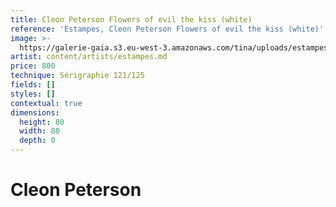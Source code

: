 ```yaml
---
title: Cleon Peterson Flowers of evil the kiss (white)
reference: 'Estampes, Cleon Peterson Flowers of evil the kiss (white)'
image: >-
  https://galerie-gaia.s3.eu-west-3.amazonaws.com/tina/uploads/estampes/1326042_1_l.jpg
artist: content/artists/estampes.md
price: 800
technique: Sérigraphie 121/125
fields: []
styles: []
contextual: true
dimensions:
  height: 80
  width: 80
  depth: 0
---
```


# Cleon Peterson
